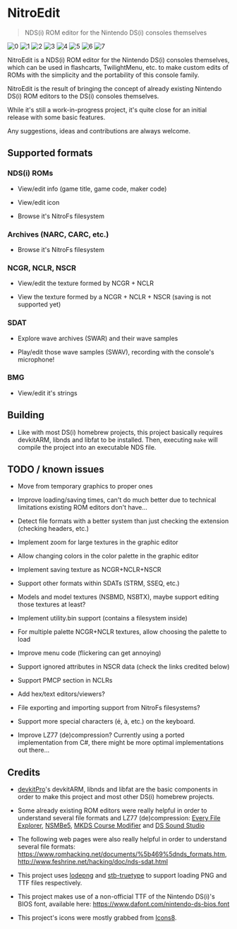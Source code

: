 # NitroEdit

> NDS(i) ROM editor for the Nintendo DS(i) consoles themselves

![0](screenshots/0.png)
![1](screenshots/1.png)
![2](screenshots/2.png)
![3](screenshots/3.png)
![4](screenshots/4.png)
![5](screenshots/5.png)
![6](screenshots/6.png)
![7](screenshots/7.png)

NitroEdit is a NDS(i) ROM editor for the Nintendo DS(i) consoles themselves, which can be used in flashcarts, TwilightMenu, etc. to make custom edits of ROMs with the simplicity and the portability of this console family.

NitroEdit is the result of bringing the concept of already existing Nintendo DS(i) ROM editors to the DS(i) consoles themselves.

While it's still a work-in-progress project, it's quite close for an initial release with some basic features.

Any suggestions, ideas and contributions are always welcome.

## Supported formats

### NDS(i) ROMs

- View/edit info (game title, game code, maker code)

- View/edit icon

- Browse it's NitroFs filesystem

### Archives (NARC, CARC, etc.)

- Browse it's NitroFs filesystem

### NCGR, NCLR, NSCR

- View/edit the texture formed by NCGR + NCLR

- View the texture formed by a NCGR + NCLR + NSCR (saving is not supported yet)

### SDAT

- Explore wave archives (SWAR) and their wave samples

- Play/edit those wave samples (SWAV), recording with the console's microphone!

### BMG

- View/edit it's strings

## Building

- Like with most DS(i) homebrew projects, this project basically requires devkitARM, libnds and libfat to be installed. Then, executing `make` will compile the project into an executable NDS file.

## TODO / known issues

- Move from temporary graphics to proper ones

- Improve loading/saving times, can't do much better due to technical limitations existing ROM editors don't have...

- Detect file formats with a better system than just checking the extension (checking headers, etc.)

- Implement zoom for large textures in the graphic editor

- Allow changing colors in the color palette in the graphic editor

- Implement saving texture as NCGR+NCLR+NSCR

- Support other formats within SDATs (STRM, SSEQ, etc.)

- Models and model textures (NSBMD, NSBTX), maybe support editing those textures at least?

- Implement utility.bin support (contains a filesystem inside)

- For multiple palette NCGR+NCLR textures, allow choosing the palette to load

- Improve menu code (flickering can get annoying)

- Support ignored attributes in NSCR data (check the links credited below)

- Support PMCP section in NCLRs

- Add hex/text editors/viewers?

- File exporting and importing support from NitroFs filesystems?

- Support more special characters (é, à, etc.) on the keyboard.

- Improve LZ77 (de)compression? Currently using a ported implementation from C#, there might be more optimal implementations out there...

## Credits

- [devkitPro](https://github.com/devkitPro)'s devkitARM, libnds and libfat are the basic components in order to make this project and most other DS(i) homebrew projects.

- Some already existing ROM editors were really helpful in order to understand several file formats and LZ77 (de)compression: [Every File Explorer](https://github.com/Gericom/EveryFileExplorer), [NSMBe5](https://github.com/Dirbaio/NSMB-Editor), [MKDS Course Modifier](https://www.romhacking.net/utilities/1285/) and [DS Sound Studio](https://dswiki.garhoogin.com/page.jsp?name=DS%20Sound%20Studio)

- The following web pages were also really helpful in order to understand several file formats: https://www.romhacking.net/documents/%5b469%5dnds_formats.htm, http://www.feshrine.net/hacking/doc/nds-sdat.html

- This project uses [lodepng](https://github.com/lvandeve/lodepng) and [stb-truetype](https://github.com/nothings/stb/blob/master/stb_truetype.h) to support loading PNG and TTF files respectively.

- This project makes use of a non-official TTF of the Nintendo DS(i)'s BIOS font, available here: https://www.dafont.com/nintendo-ds-bios.font

- This project's icons were mostly grabbed from [Icons8](https://icons8.com/).